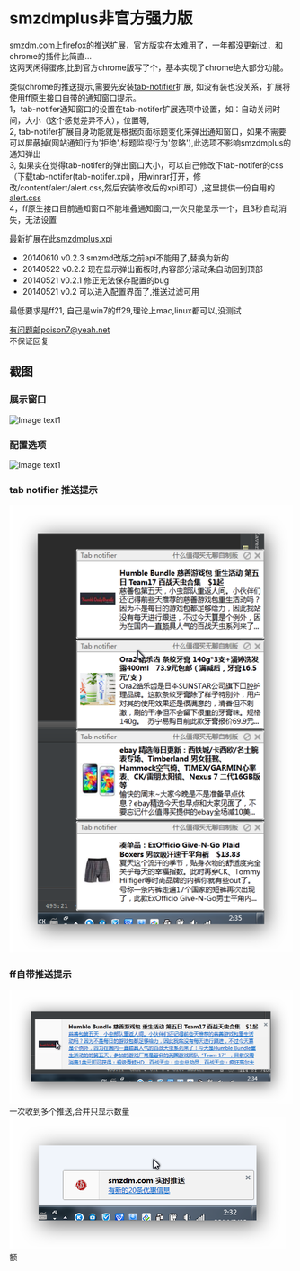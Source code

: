 smzdmplus非官方强力版
=========

smzdm.com上firefox的推送扩展，官方版实在太难用了，一年都没更新过，和chrome的插件比简直...<br/>
这两天闲得蛋疼,比到官方chrome版写了个，基本实现了chrome绝大部分功能。

类似chrome的推送提示,需要先安装[tab-notifier](https://addons.mozilla.org/en-US/firefox/addon/tab-notifier/)扩展, 如没有装也没关系，扩展将使用ff原生接口自带的通知窗口提示。<br/>
1，tab-notifer通知窗口的设置在tab-notifer扩展选项中设置，如：自动关闭时间，大小（这个感觉差异不大），位置等, <br/>
2, tab-notifer扩展自身功能就是根据页面标题变化来弹出通知窗口，如果不需要可以屏蔽掉(网站通知行为'拒绝',标题监视行为'忽略'),此选项不影响smzdmplus的通知弹出 <br/>
3, 如果实在觉得tab-notifer的弹出窗口大小，可以自己修改下tab-notifer的css（下载tab-notifer(tab-notifer.xpi)，用winrar打开，修改/content/alert/alert.css,然后安装修改后的xpi即可）,这里提供一份自用的
[alert.css](http://github.com/chenxiaolei/smzdmplus/raw/master/snapshot/alert.css)  <br/>
4，ff原生接口目前通知窗口不能堆叠通知窗口,一次只能显示一个，且3秒自动消失，无法设置 <br/>

最新扩展在此[smzdmplus.xpi](http://github.com/chenxiaolei/smzdmplus/raw/master/smzdmplus.xpi) 
>>>
- 20140610 v0.2.3
smzmd改版之前api不能用了,替换为新的
- 20140522 v0.2.2
现在显示弹出面板时,内容部分滚动条自动回到顶部
- 20140521 v0.2.1
修正无法保存配置的bug
- 20140521 v0.2
可以进入配置界面了,推送过滤可用

最低要求是ff21, 自己是win7的ff29,理论上mac,linux都可以,没测试

有问题邮poison7@yeah.net<br/>
不保证回复

截图
----------

### 展示窗口
![Image text1](http://raw.github.com/chenxiaolei/smzdmplus/master/snapshot/1.png)

### 配置选项
![Image text1](http://raw.github.com/chenxiaolei/smzdmplus/master/snapshot/3.png)

### tab notifier 推送提示
![Image text2](http://github.com/chenxiaolei/smzdmplus/raw/master/snapshot/2.png)

### ff自带推送提示
![Image text2](http://github.com/chenxiaolei/smzdmplus/raw/master/snapshot/4.png)<br/>
一次收到多个推送,合并只显示数量<br/>
![Image text2](http://github.com/chenxiaolei/smzdmplus/raw/master/snapshot/5.png)
额

